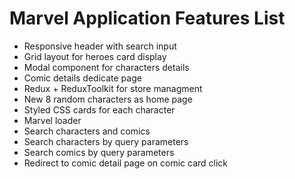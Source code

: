 # Marvel Application Features List

* Responsive header with search input
* Grid layout for heroes card display
* Modal component for characters details
* Comic details dedicate page
* Redux + ReduxToolkit for store managment 
* New 8 random characters as home page
* Styled CSS cards for each character
* Marvel loader
* Search characters and comics
* Search characters by query parameters
* Search comics by query parameters
* Redirect to comic detail page on comic card click